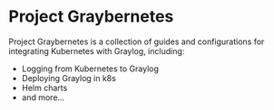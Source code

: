 # Project Graybernetes
Project Graybernetes is a collection of guides and configurations for integrating Kubernetes with Graylog, including:

- Logging from Kubernetes to Graylog
- Deploying Graylog in k8s
- Helm charts
- and more...
